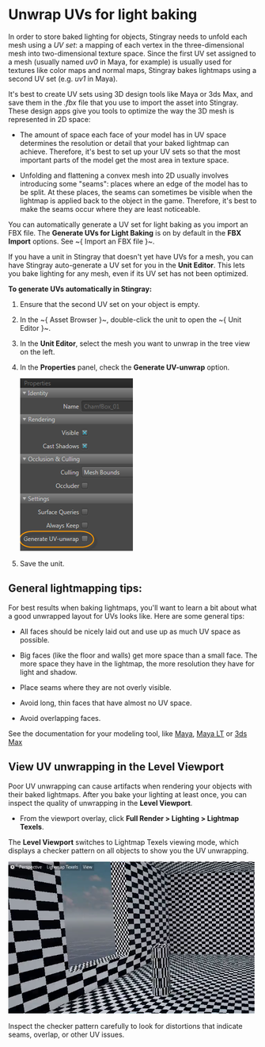 # Unwrap UVs for light baking

In order to store baked lighting for objects, Stingray needs to unfold each mesh using a *UV set*: a mapping of each vertex in the three-dimensional mesh into two-dimensional texture space. Since the first UV set assigned to a mesh (usually named *uv0* in Maya, for example) is usually used for textures like color maps and normal maps, Stingray bakes lightmaps using a second UV set (e.g. *uv1* in Maya).

It's best to create UV sets using 3D design tools like Maya or 3ds Max, and save them in the *.fbx* file that you use to import the asset into Stingray. These design apps give you tools to optimize the way the 3D mesh is represented in 2D space:

-	The amount of space each face of your model has in UV space determines the resolution or detail that your baked lightmap can achieve. Therefore, it's best to set up your UV sets so that the most important parts of the model get the most area in texture space.

-	Unfolding and flattening a convex mesh into 2D usually involves introducing some "seams": places where an edge of the model has to be split. At these places, the seams can sometimes be visible when the lightmap is applied back to the object in the game. Therefore, it's best to make the seams occur where they are least noticeable.

You can automatically generate a UV set for light baking as you import an FBX file. The **Generate UVs for Light Baking** is on by default in the **FBX Import** options. See ~{ Import an FBX file }~.

If you have a unit in Stingray that doesn't yet have UVs for a mesh, you can have Stingray auto-generate a UV set for you in the **Unit Editor**. This lets you bake lighting for any mesh, even if its UV set has not been optimized.

**To generate UVs automatically in Stingray:**

1.	Ensure that the second UV set on your object is empty.

1.	In the ~{ Asset Browser }~, double-click the unit to open the ~{ Unit Editor }~.

1.	In the **Unit Editor**, select the mesh you want to unwrap in the tree view on the left.

1.	In the **Properties** panel, check the **Generate UV-unwrap** option.

	![](../../../images/generate_uv_unwrap.png)

1. Save the unit.

## General lightmapping tips:

For best results when baking lightmaps, you'll want to learn a bit about what a good unwrapped layout for UVs looks like. Here are some general tips:

-	All faces should be nicely laid out and use up as much UV space as possible.

-	Big faces (like the floor and walls) get more space than a small face. The more space they have in the lightmap, the more resolution they have for light and shadow.

-	Place seams where they are not overly visible.

-	Avoid long, thin faces that have almost no UV space.

-	Avoid overlapping faces.

See the documentation for your modeling tool, like [Maya](http://www.autodesk.com/maya-docs), [Maya LT](http://www.autodesk.com/mayalt-docs) or [3ds Max](http://www.autodesk.com/3dsmax-docs)

## View UV unwrapping in the Level Viewport

Poor UV unwrapping can cause artifacts when rendering your objects with their baked lightmaps. After you bake your lighting at least once, you can inspect the quality of unwrapping in the **Level Viewport**.

-	From the viewport overlay, click **Full Render > Lighting > Lightmap Texels**.

The **Level Viewport** switches to Lightmap Texels viewing mode, which displays a checker pattern on all objects to show you the UV unwrapping.

![](../../../images/lightmap_texels.png)

Inspect the checker pattern carefully to look for distortions that indicate seams, overlap, or other UV issues.
